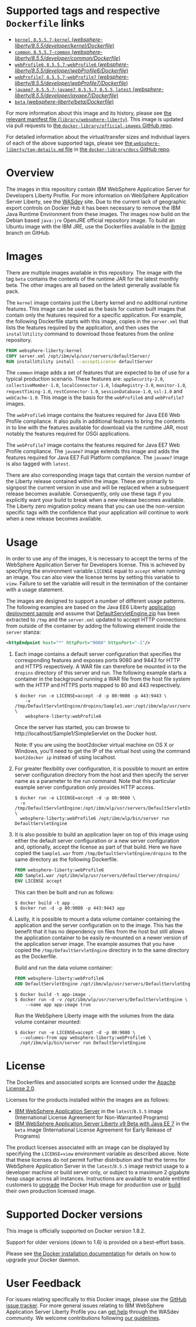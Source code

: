 # Supported tags and respective `Dockerfile` links

-	[`kernel`, `8.5.5.7-kernel` (*websphere-liberty/8.5.5/developer/kernel/Dockerfile*)](https://github.com/WASdev/ci.docker/blob/9da673b7e3c9d69197e67f9be276a60702674909/websphere-liberty/8.5.5/developer/kernel/Dockerfile)
-	[`common`, `8.5.5.7-common` (*websphere-liberty/8.5.5/developer/common/Dockerfile*)](https://github.com/WASdev/ci.docker/blob/9da673b7e3c9d69197e67f9be276a60702674909/websphere-liberty/8.5.5/developer/common/Dockerfile)
-	[`webProfile6`, `8.5.5.7-webProfile6` (*websphere-liberty/8.5.5/developer/webProfile6/Dockerfile*)](https://github.com/WASdev/ci.docker/blob/9da673b7e3c9d69197e67f9be276a60702674909/websphere-liberty/8.5.5/developer/webProfile6/Dockerfile)
-	[`webProfile7`, `8.5.5.7-webProfile7` (*websphere-liberty/8.5.5/developer/webProfile7/Dockerfile*)](https://github.com/WASdev/ci.docker/blob/9da673b7e3c9d69197e67f9be276a60702674909/websphere-liberty/8.5.5/developer/webProfile7/Dockerfile)
-	[`javaee7`, `8.5.5.7-javaee7`, `8.5.5.7`, `8.5.5`, `latest` (*websphere-liberty/8.5.5/developer/javaee7/Dockerfile*)](https://github.com/WASdev/ci.docker/blob/9da673b7e3c9d69197e67f9be276a60702674909/websphere-liberty/8.5.5/developer/javaee7/Dockerfile)
-	[`beta` (*websphere-liberty/beta/Dockerfile*)](https://github.com/WASdev/ci.docker/blob/f303dfe190d415776a760e9ccd12de7612d7fa5e/websphere-liberty/beta/Dockerfile)

For more information about this image and its history, please see [the relevant manifest file (`library/websphere-liberty`)](https://github.com/docker-library/official-images/blob/master/library/websphere-liberty). This image is updated via pull requests to [the `docker-library/official-images` GitHub repo](https://github.com/docker-library/official-images).

For detailed information about the virtual/transfer sizes and individual layers of each of the above supported tags, please see [the `websphere-liberty/tag-details.md` file](https://github.com/docker-library/docs/blob/master/websphere-liberty/tag-details.md) in [the `docker-library/docs` GitHub repo](https://github.com/docker-library/docs).

# Overview

The images in this repository contain IBM WebSphere Application Server for Developers Liberty Profile. For more information on WebSphere Application Server Liberty, see the [WASdev](https://developer.ibm.com/wasdev/docs/category/getting-started/) site. Due to the current lack of geographic export controls on Docker Hub it has been necessary to remove the IBM Java Runtime Environment from these images. The images now build on the Debian based `java:jre` OpenJRE official repository image. To build an Ubuntu image with the IBM JRE, use the Dockerfiles available in the [ibmjre](https://github.com/WASdev/ci.docker/tree/ibmjre/websphere-liberty/8.5.5) branch on GitHub.

# Images

There are multiple images available in this repository. The image with the tag `beta` contains the contents of the runtime JAR for the latest monthly beta. The other images are all based on the latest generally available fix pack.

The `kernel` image contains just the Liberty kernel and no additional runtime features. This image can be used as the basis for custom built images that contain only the features required for a specific application. For example, the following Dockerfile starts with this image, copies in the `server.xml` that lists the features required by the application, and then uses the `installUtility` command to download those features from the online repository.

```dockerfile
FROM websphere-liberty:kernel
COPY server.xml /opt/ibm/wlp/usr/servers/defaultServer/
RUN installUtility install --acceptLicense defaultServer
```

The `common` image adds a set of features that are expected to be of use for a typical production scenario. These features are: `appSecurity-2.0`, `collectiveMember-1.0`, `localConnector-1.0`, `ldapRegistry-3.0`, `monitor-1.0`, `requestTiming-1.0`, `restConnector-1.0`, `sessionDatabase-1.0`, `ssl-1.0` and `webCache-1.0`. This image is the basis for the `webProfile6` and `webProfile7` images.

The `webProfile6` image contains the features required for Java EE6 Web Profile compliance. It also pulls in additional features to bring the contents in to line with the features available for download via the runtime JAR, most notably the features required for OSGi applications.

The `webProfile7` image contains the features required for Java EE7 Web Profile compliance. The `javaee7` image extends this image and adds the features required for Java EE7 Full Platform compliance. The `javaee7` image is also tagged with `latest`.

There are also corresponding image tags that contain the version number of the Liberty release contained within the image. These are primarily to signpost the current version in use and will be replaced when a subsequent release becomes available. Consequently, only use these tags if you explicitly want your build to break when a new release becomes available. The Liberty zero migration policy means that you can use the non-version specific tags with the confidence that your application will continue to work when a new release becomes available.

# Usage

In order to use any of the images, it is necessary to accept the terms of the WebSphere Application Server for Developers license. This is achieved by specifying the environment variable `LICENSE` equal to `accept` when running an image. You can also view the license terms by setting this variable to `view`. Failure to set the variable will result in the termination of the container with a usage statement.

The images are designed to support a number of different usage patterns. The following examples are based on the Java EE6 Liberty [application deployment sample](https://developer.ibm.com/wasdev/docs/article_appdeployment/) and assume that [DefaultServletEngine.zip](https://www.ibm.com/developerworks/mydeveloperworks/blogs/wasdev/resource/DefaultServletEngine.zip) has been extracted to `/tmp` and the `server.xml` updated to accept HTTP connections from outside of the container by adding the following element inside the `server` stanza:

```xml
<httpEndpoint host="*" httpPort="9080" httpsPort="-1"/>
```

1.	Each image contains a default server configuration that specifies the corresponding features and exposes ports 9080 and 9443 for HTTP and HTTPS respectively. A WAR file can therefore be mounted in to the `dropins` directory of this server and run. The following example starts a container in the background running a WAR file from the host file system with the HTTP and HTTPS ports mapped to 80 and 443 respectively.

	```console
	$ docker run -e LICENSE=accept -d -p 80:9080 -p 443:9443 \
	    -v /tmp/DefaultServletEngine/dropins/Sample1.war:/opt/ibm/wlp/usr/servers/defaultServer/dropins/Sample1.war \
	    websphere-liberty:webProfile6
	```

	Once the server has started, you can browse to http://localhost/Sample1/SimpleServlet on the Docker host.

	Note: If you are using the boot2docker virtual machine on OS X or Windows, you'll need to get the IP of the virtual host using the command `boot2docker ip` instead of using localhost.

2.	For greater flexibility over configuration, it is possible to mount an entire server configuration directory from the host and then specify the server name as a parameter to the run command. Note that this particular example server configuration only provides HTTP access.

	```console
	$ docker run -e LICENSE=accept -d -p 80:9080 \
	  -v /tmp/DefaultServletEngine:/opt/ibm/wlp/usr/servers/DefaultServletEngine \
	  websphere-liberty:webProfile6 /opt/ibm/wlp/bin/server run DefaultServletEngine
	```

3.	It is also possible to build an application layer on top of this image using either the default server configuration or a new server configuration and, optionally, accept the license as part of that build. Here we have copied the `Sample1.war` from `/tmp/DefaultServletEngine/dropins` to the same directory as the following Dockerfile.

	```dockerfile
	FROM websphere-liberty:webProfile6
	ADD Sample1.war /opt/ibm/wlp/usr/servers/defaultServer/dropins/
	ENV LICENSE accept
	```

	This can then be built and run as follows:

	```console
	$ docker build -t app .
	$ docker run -d -p 80:9080 -p 443:9443 app
	```

4.	Lastly, it is possible to mount a data volume container containing the application and the server configuration on to the image. This has the benefit that it has no dependency on files from the host but still allows the application container to be easily re-mounted on a newer version of the application server image. The example assumes that you have copied the `/tmp/DefaultServletEngine` directory in to the same directory as the Dockerfile.

	Build and run the data volume container:

	```dockerfile
	FROM websphere-liberty:webProfile6
	ADD DefaultServletEngine /opt/ibm/wlp/usr/servers/DefaultServletEngine
	```

	```console
	$ docker build -t app-image .
	$ docker run -d -v /opt/ibm/wlp/usr/servers/DefaultServletEngine \
	    --name app app-image true
	```

	Run the WebSphere Liberty image with the volumes from the data volume container mounted:

	```console
	$ docker run -e LICENSE=accept -d -p 80:9080 \
	  --volumes-from app websphere-liberty:webProfile6 \
	  /opt/ibm/wlp/bin/server run DefaultServletEngine
	```

# License

The Dockerfiles and associated scripts are licensed under the [Apache License 2.0](http://www.apache.org/licenses/LICENSE-2.0.html).

Licenses for the products installed within the images are as follows:

-	[IBM WebSphere Application Server](https://public.dhe.ibm.com/ibmdl/export/pub/software/websphere/wasdev/downloads/wlp/8.5.5.5/lafiles/runtime/en.html) in the `latest`/`8.5.5` image (International License Agreement for Non-Warranted Programs)
-	[IBM WebSphere Application Server Liberty v9 Beta with Java EE 7](https://public.dhe.ibm.com/ibmdl/export/pub/software/websphere/wasdev/downloads/wlp/beta/lafiles/en.html) in the `beta` image (International License Agreement for Early Release of Programs)

The product licenses associated with an image can be displayed by specifying the `LICENSE=view` environment variable as described above. Note that these licenses do not permit further distribution and that the terms for WebSphere Application Server in the `latest`/`8.5.5` image restrict usage to a developer machine or build server only, or subject to a maximum 2 gigabyte heap usage across all instances. Instructions are available to enable entitled customers to [upgrade](https://github.com/WASdev/ci.docker/tree/master/websphere-liberty/8.5.5/production-upgrade) the Docker Hub image for production use or [build](https://github.com/WASdev/ci.docker/tree/master/websphere-liberty/8.5.5/production-install) their own production licensed image.

# Supported Docker versions

This image is officially supported on Docker version 1.8.2.

Support for older versions (down to 1.6) is provided on a best-effort basis.

Please see [the Docker installation documentation](https://docs.docker.com/installation/) for details on how to upgrade your Docker daemon.

# User Feedback

For issues relating specifically to this Docker image, please use the [GitHub issue tracker](https://github.com/WASdev/ci.docker/issues). For more general issues relating to IBM WebSphere Application Server Liberty Profile you can [get help](https://developer.ibm.com/wasdev/help/) through the WASdev community. We welcome contributions following [our guidelines](https://github.com/WASdev/wasdev.github.io/blob/master/CONTRIBUTING.md).
